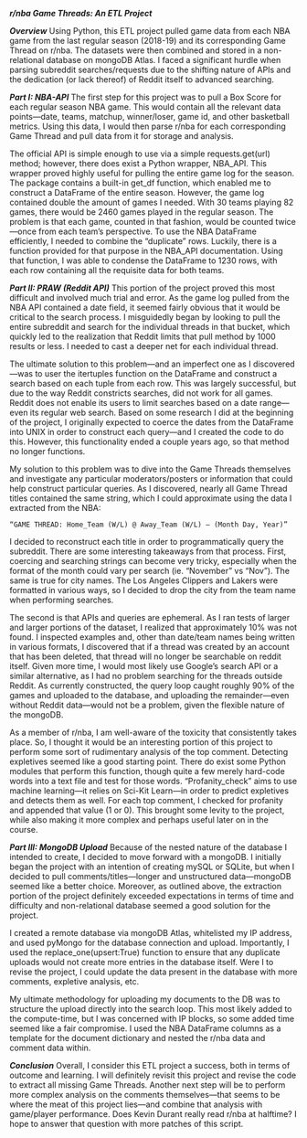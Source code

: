 
***r/nba Game Threads: An ETL Project***

***Overview***
Using Python, this ETL project pulled game data from each NBA game from the last regular season (2018-19) and its corresponding Game Thread on r/nba. The datasets were then combined and stored in a non-relational database on mongoDB Atlas. I faced a significant hurdle when parsing subreddit searches/requests due to the shifting nature of APIs and the dedication (or lack thereof) of Reddit itself to advanced searching.

***Part I: NBA-API***
The first step for this project was to pull a Box Score for each regular season NBA game. This would contain all the relevant data points—date, teams, matchup, winner/loser, game id, and other basketball metrics. Using this data, I would then parse r/nba for each corresponding Game Thread and pull data from it for storage and analysis.

The official API is simple enough to use via a simple requests.get(url) method; however, there does exist a Python wrapper, NBA_API. This wrapper proved highly useful for pulling the entire game log for the season. The package contains a built-in get_df function, which enabled me to construct a DataFrame of the entire season. However, the game log contained double the amount of games I needed. With 30 teams playing 82 games, there would be 2460 games played in the regular season. The problem is that each game, counted in that fashion, would be counted twice—once from each team’s perspective. To use the NBA DataFrame efficiently, I needed to combine the “duplicate” rows. Luckily, there is a function provided for that purpose in the NBA_API documentation. Using that function, I was able to condense the DataFrame to 1230 rows, with each row containing all the requisite data for both teams. 

***Part II: PRAW (Reddit API)***
This portion of the project proved this most difficult and involved much trial and error. As the game log pulled from the NBA API contained a date field, it seemed fairly obvious that it would be critical to the search process. I misguidedly began by looking to pull the entire subreddit and search for the individual threads in that bucket, which quickly led to the realization that Reddit limits that pull method by 1000 results or less. I needed to cast a deeper net for each individual thread.

The ultimate solution to this problem—and an imperfect one as I discovered—was to user the itertuples function on the DataFrame and construct a search based on each tuple from each row. This was largely successful, but due to the way Reddit constricts searches, did not work for all games. Reddit does not enable its users to limit searches based on a date range—even its regular web search. Based on some research I did at the beginning of the project, I originally expected to coerce the dates from the DataFrame into UNIX in order to construct each query—and I created the code to do this. However, this functionality ended a couple years ago, so that method no longer functions.

My solution to this problem was to dive into the Game Threads themselves and investigate any particular moderators/posters or information that could help construct particular queries. As I discovered, nearly all Game Thread titles contained the same string, which I could approximate using the data I extracted from the NBA: 

`“GAME THREAD: Home_Team (W/L) @ Away_Team (W/L) – (Month Day, Year)”`

I decided to reconstruct each title in order to programmatically query the subreddit. There are some interesting takeaways from that process. First, coercing and searching strings can become very tricky, especially when the format of the month could vary per search (ie. “November” vs “Nov”). The same is true for city names. The Los Angeles Clippers and Lakers were formatted in various ways, so I decided to drop the city from the team name when performing searches. 

The second is that APIs and queries are ephemeral. As I ran tests of larger and larger portions of the dataset, I realized that approximately 10% was not found. I inspected examples and, other than date/team names being written in various formats, I discovered that if a thread was created by an account that has been deleted, that thread will no longer be searchable on reddit itself. Given more time, I would most likely use Google’s search API or a similar alternative, as I had no problem searching for the threads outside Reddit. As currently constructed, the query loop caught roughly 90% of the games and uploaded to the database, and uploading the remainder—even without Reddit data—would not be a problem, given the flexible nature of the mongoDB.

As a member of r/nba, I am well-aware of the toxicity that consistently takes place. So, I thought it would be an interesting portion of this project to perform some sort of rudimentary analysis of the top comment. Detecting expletives seemed like a good starting point. There do exist some Python modules that perform this function, though quite a few merely hard-code words into a text file and test for those words. “Profanity_check” aims to use machine learning—it relies on Sci-Kit Learn—in order to predict expletives and detects them as well. For each top comment, I checked for profanity and appended that value (1 or 0). This brought some levity to the project, while also making it more complex and perhaps useful later on in the course.

***Part III: MongoDB Upload***
Because of the nested nature of the database I intended to create, I decided to move forward with a mongoDB. I initially began the project with an intention of creating mySQL or SQLite, but when I decided to pull comments/titles—longer and unstructured data—mongoDB seemed like a better choice. Moreover, as outlined above, the extraction portion of the project definitely exceeded expectations in terms of time and difficulty and non-relational database seemed a good solution for the project.

I created a remote database via mongoDB Atlas, whitelisted my IP address, and used pyMongo for the database connection and upload. Importantly, I used the replace_one(upsert:True) function to ensure that any duplicate uploads would not create more entries in the database itself. Were I to revise the project, I could update the data present in the database with more comments, expletive analysis, etc.

My ultimate methodology for uploading my documents to the DB was to structure the upload directly into the search loop. This most likely added to the compute-time, but I was concerned with IP blocks, so some added time seemed like a fair compromise. I used the NBA DataFrame columns as a template for the document dictionary and nested the r/nba data and comment data within. 

***Conclusion***
Overall, I consider this ETL project a success, both in terms of outcome and learning. I will definitely revisit this project and revise the code to extract all missing Game Threads. Another next step will be to perform more complex analysis on the comments themselves—that seems to be where the meat of this project lies—and combine that analysis with game/player performance. Does Kevin Durant really read r/nba at halftime? I hope to answer that question with more patches of this script.

